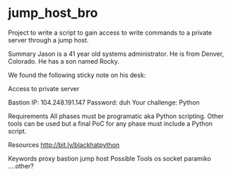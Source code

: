 # jump_host_bro

Project to write a script to gain access to write commands to a private server through a jump host.

Summary
Jason is a 41 year old systems administrator. He is from Denver, Colorado. He has a son named Rocky.

We found the following sticky note on his desk:

Access to private server

Bastion IP:
104.248.191.147
Password:
duh
Your challenge: Python

Requirements
All phases must be programatic aka Python scripting. Other tools can be used but a final PoC for any phase must include a Python script.

Resources
http://bit.ly/blackhatpython

Keywords
proxy
bastion
jump host
Possible Tools
os
socket
paramiko
....other?
